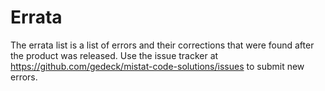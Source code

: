 # Errata

The errata list is a list of errors and their corrections that were found after the product was released. Use the issue tracker at https://github.com/gedeck/mistat-code-solutions/issues to submit new errors.
